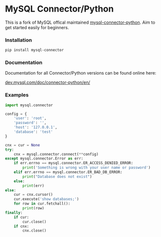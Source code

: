 MySQL Connector/Python
====

This is a fork of MySQL offical maintained [mysql-connector-python](https://github.com/mysql/mysql-connector-python).
Aim to get started easily for beginners.


### Installation

```bash
pip install mysql-connector
```


### Documentation

Documentation for all Connector/Python versions can be found online here:
 
[dev.mysql.com/doc/connector-python/en/](http://dev.mysql.com/doc/connector-python/en/)


### Examples

```python
import mysql.connector

config = {
    'user': 'root',
    'password': '',
    'host': '127.0.0.1',
    'database': 'test'
}

cnx = cur = None
try:
    cnx = mysql.connector.connect(**config)
except mysql.connector.Error as err:
    if err.errno == mysql.connector.ER_ACCESS_DENIED_ERROR:
        print('Something is wrong with your user name or password')
    elif err.errno == mysql.connector.ER_BAD_DB_ERROR:
        print("Database does not exist")
    else:
        print(err)
else:
    cur = cnx.cursor()
    cur.execute('show databases;')
    for row in cur.fetchall():
        print(row)
finally:
    if cur:
        cur.close()
    if cnx:
        cnx.close()

```


